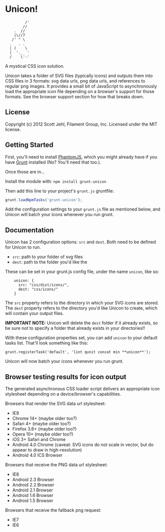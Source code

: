 # Unicon!

```
         /'
        //
    .  //
    |\//7
   /' " \     
  .   . .      
  | (    \     
  |  '._  '        
  /    \'-'

```

A mystical CSS icon solution.

Unicon takes a folder of SVG files (typically icons) and outputs them into CSS files in 3 formats: svg data urls, png data urls, and references to regular png images. It provides a small bit of JavaScript to asynchronously load the appropriate icon file depending on a browser's support for those formats. See the browser support section for how that breaks down.

## License
Copyright (c) 2012 Scott Jehl, Filament Group, Inc.
Licensed under the MIT license.

## Getting Started

First, you'll need to install [PhantomJS](http://phantomjs.org/), which you might already have if you have [Grunt](https://github.com/cowboy/grunt) installed (No? You'll need that too.).

Once those are in...

Install the module with: `npm install grunt-unicon`

Then add this line to your project's `grunt.js` gruntfile:

```javascript
grunt.loadNpmTasks('grunt-unicon');
```
Add the configuration settings to your `grunt.js` file as mentioned below, and Unicon will batch your icons whenever you run grunt.

## Documentation

Unicon has 2 configuration options: `src` and `dest`. Both need to be defined for Unicon to run.

- `src`: path to your folder of svg files
- `dest`: path to the folder you'd like the 

These can be set in your grunt.js config file, under the name `unicon`, like so:

```
	unicon: {
      src: "css/dist/icons/",
      dest: "css/icons/"
    }
```

The `src` property refers to the directory in which your SVG icons are stored. The `dest` property refers to the directory you'd like Unicon to create, which will contain your output files. 

**IMPORTANT NOTE:** Unicon will delete the `dest` folder if it already exists, so be sure not to specify a folder that already exists in your directories!!

With these configuration properties set, you can add `unicon` to your default tasks list. That'll look something like this:

    grunt.registerTask('default', 'lint qunit concat min **unicon**');

Unicon will now batch your icons whenever you run grunt.

## Browser testing results for icon output

The generated asynchronous CSS loader script delivers an appropriate icon stylesheet depending on a device/browser's capabilities.

Browsers that render the SVG data url stylesheet:
- IE9
- Chrome 14+ (maybe older too?)
- Safari 4+ (maybe older too?)
- Firefox 3.6+ (maybe older too?)
- Opera 10+ (maybe older too?)
- iOS 3+ Safari and Chrome
- Android 4.0 Chrome (caveat: SVG icons do not scale in vector, but do appear to draw in high-resolution)
- Android 4.0 ICS Browser

Browsers that receive the PNG data url stylesheet:
- IE8
- Android 2.3 Browser
- Android 2.2 Browser
- Android 2.1 Browser
- Android 1.6 Browser
- Android 1.5 Browser

Browsers that receive the fallback png request:
- IE7
- IE6
